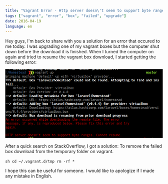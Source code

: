```yaml
---
title: "Vagrant Error - Http server doesn\'t seem to support byte ranges"
tags: ["vagrant", "error", "box", "failed", "upgrade"]
date: 2016-04-19
language: en
---
```


Hey guys, I'm back to share with you a solution for an error that occured to me
today. I was upgrading one of my vagrant boxes but the computer shut down before
the download it is finished. When I turned the computer on again and tried to
resume the vagrant box download, I started getting the following error:

![Vagrant error - don't support byte ranges](/images/vagrant-error-byte-ranges.jpg)

After a quick search on StackOverflow, I got a solution: To remove the failed box
download from the temporary folder on vagrant.

``sh
cd ~/.vagrant.d/tmp
rm -rf *
``

I hope this can be useful for someone. I would like to apologize if I made any
mistake in English.
